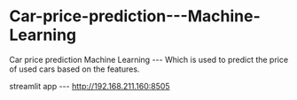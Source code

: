 # Car-price-prediction---Machine-Learning
Car price prediction Machine Learning --- Which is used to predict the price of used cars based on the features.

streamlit app --- http://192.168.211.160:8505
